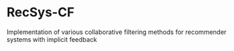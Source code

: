 # RecSys-CF
Implementation of various collaborative filtering methods for recommender systems with implicit feedback
